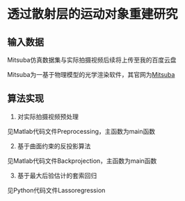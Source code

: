 # 透过散射层的运动对象重建研究

## 输入数据
Mitsuba仿真数据集与实际拍摄视频后续将上传至我的百度云盘

Mitsuba为一基于物理模型的光学渲染软件，其官网为[Mitsuba](http://www.mitsuba-renderer.org/)

## 算法实现

1. 对实际拍摄视频预处理

见Matlab代码文件Preprocessing，主函数为main函数

2. 基于曲面约束的反投影算法

见Matlab代码文件Backprojection，主函数为main函数

3. 基于最大后验估计的套索回归 

见Python代码文件Lassoregression
